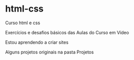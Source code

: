 # html-css
 Curso html e css
 
 Exercícios e desafios básicos das Aulas do Curso em Vídeo

 Estou aprendendo a criar sites

 Alguns projetos originais na pasta Projetos 
